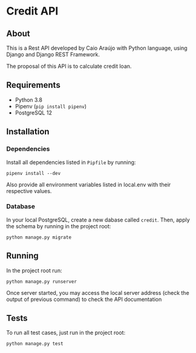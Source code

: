 # Credit API

## About

This is a Rest API developed by Caio Araújo with Python language, using Django and Django REST Framework.

The proposal of this API is to calculate credit loan.

## Requirements
- Python 3.8
- Pipenv (`pip install pipenv`)
- PostgreSQL 12

## Installation

### Dependencies
Install all dependencies listed in `Pipfile` by running:

`pipenv install --dev`

Also provide all environment variables listed in local.env with their respective values.

### Database
In your local PostgreSQL, create a new dabase called `credit`. 
Then, apply the schema by running in the project root:

`python manage.py migrate`

## Running
In the project root run:

`python manage.py runserver`

Once server started, you may access the local server address (check the output of previous command) to check the API documentation

## Tests
To run all test cases, just run in the project root:

`python manage.py test`
